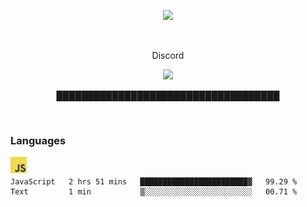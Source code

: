 <p align="center">
  <img src="https://lewd.pics/p/46r1.png">
</p>
‎<p align="center">Discord</p>

<p align="center">
  <img src="https://discord.c99.nl/widget/theme-2/287977955240706060.png">
</p>

<p align="center">████████████████████████████████████</p></br>

### Languages

<img align="left" alt="JavaScript" width="26px" src="https://raw.githubusercontent.com/github/explore/80688e429a7d4ef2fca1e82350fe8e3517d3494d/topics/javascript/javascript.png" /></br>

<!--START_SECTION:waka-->
```text
JavaScript   2 hrs 51 mins   ████████████████████████▓   99.29 % 
Text         1 min           ▒░░░░░░░░░░░░░░░░░░░░░░░░   00.71 % 
```
<!--END_SECTION:waka-->
